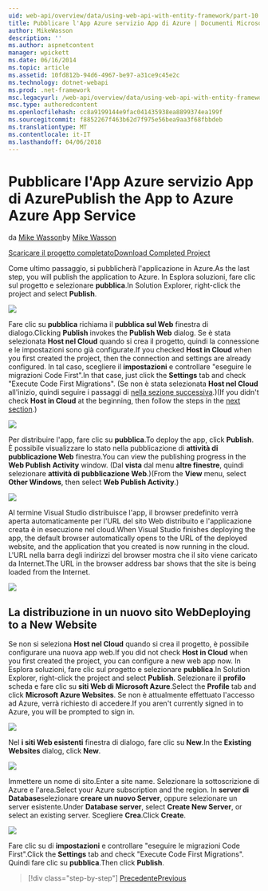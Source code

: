 ```yaml
---
uid: web-api/overview/data/using-web-api-with-entity-framework/part-10
title: Pubblicare l'App Azure servizio App di Azure | Documenti Microsoft
author: MikeWasson
description: ''
ms.author: aspnetcontent
manager: wpickett
ms.date: 06/16/2014
ms.topic: article
ms.assetid: 10fd812b-94d6-4967-be97-a31ce9c45e2c
ms.technology: dotnet-webapi
ms.prod: .net-framework
msc.legacyurl: /web-api/overview/data/using-web-api-with-entity-framework/part-10
msc.type: authoredcontent
ms.openlocfilehash: cc8a9199144e9fac041435938ea8899374ea199f
ms.sourcegitcommit: f8852267f463b62d7f975e56bea9aa3f68fbbdeb
ms.translationtype: MT
ms.contentlocale: it-IT
ms.lasthandoff: 04/06/2018
---
```

<a name="publish-the-app-to-azure-azure-app-service"></a><span data-ttu-id="21928-102">Pubblicare l'App Azure servizio App di Azure</span><span class="sxs-lookup"><span data-stu-id="21928-102">Publish the App to Azure Azure App Service</span></span>
====================
<span data-ttu-id="21928-103">da [Mike Wasson](https://github.com/MikeWasson)</span><span class="sxs-lookup"><span data-stu-id="21928-103">by [Mike Wasson](https://github.com/MikeWasson)</span></span>

[<span data-ttu-id="21928-104">Scaricare il progetto completato</span><span class="sxs-lookup"><span data-stu-id="21928-104">Download Completed Project</span></span>](https://github.com/MikeWasson/BookService)

<span data-ttu-id="21928-105">Come ultimo passaggio, si pubblicherà l'applicazione in Azure.</span><span class="sxs-lookup"><span data-stu-id="21928-105">As the last step, you will publish the application to Azure.</span></span> <span data-ttu-id="21928-106">In Esplora soluzioni, fare clic sul progetto e selezionare **pubblica**.</span><span class="sxs-lookup"><span data-stu-id="21928-106">In Solution Explorer, right-click the project and select **Publish**.</span></span>

![](part-10/_static/image1.png)

<span data-ttu-id="21928-107">Fare clic su **pubblica** richiama il **pubblica sul Web** finestra di dialogo.</span><span class="sxs-lookup"><span data-stu-id="21928-107">Clicking **Publish** invokes the **Publish Web** dialog.</span></span> <span data-ttu-id="21928-108">Se è stata selezionata **Host nel Cloud** quando si crea il progetto, quindi la connessione e le impostazioni sono già configurate.</span><span class="sxs-lookup"><span data-stu-id="21928-108">If you checked **Host in Cloud** when you first created the project, then the connection and settings are already configured.</span></span> <span data-ttu-id="21928-109">In tal caso, scegliere il **impostazioni** e controllare &quot;eseguire le migrazioni Code First&quot;.</span><span class="sxs-lookup"><span data-stu-id="21928-109">In that case, just click the **Settings** tab and check &quot;Execute Code First Migrations&quot;.</span></span> <span data-ttu-id="21928-110">(Se non è stata selezionata **Host nel Cloud** all'inizio, quindi seguire i passaggi di [nella sezione successiva](#new-website).)</span><span class="sxs-lookup"><span data-stu-id="21928-110">(If you didn't check **Host in Cloud** at the beginning, then follow the steps in the [next section](#new-website).)</span></span>

[![](part-10/_static/image3.png)](part-10/_static/image2.png)

<span data-ttu-id="21928-111">Per distribuire l'app, fare clic su **pubblica**.</span><span class="sxs-lookup"><span data-stu-id="21928-111">To deploy the app, click **Publish**.</span></span> <span data-ttu-id="21928-112">È possibile visualizzare lo stato nella pubblicazione di **attività di pubblicazione Web** finestra.</span><span class="sxs-lookup"><span data-stu-id="21928-112">You can view the publishing progress in the **Web Publish Activity** window.</span></span> <span data-ttu-id="21928-113">(Dal **vista** dal menu **altre finestre**, quindi selezionare **attività di pubblicazione Web**.)</span><span class="sxs-lookup"><span data-stu-id="21928-113">(From the **View** menu, select **Other Windows**, then select **Web Publish Activity**.)</span></span>

![](part-10/_static/image4.png)

<span data-ttu-id="21928-114">Al termine Visual Studio distribuisce l'app, il browser predefinito verrà aperta automaticamente per l'URL del sito Web distribuito e l'applicazione creata è in esecuzione nel cloud.</span><span class="sxs-lookup"><span data-stu-id="21928-114">When Visual Studio finishes deploying the app, the default browser automatically opens to the URL of the deployed website, and the application that you created is now running in the cloud.</span></span> <span data-ttu-id="21928-115">L'URL nella barra degli indirizzi del browser mostra che il sito viene caricato da Internet.</span><span class="sxs-lookup"><span data-stu-id="21928-115">The URL in the browser address bar shows that the site is being loaded from the Internet.</span></span>

[![](part-10/_static/image6.png)](part-10/_static/image5.png)

<a id="new-website"></a>
## <a name="deploying-to-a-new-website"></a><span data-ttu-id="21928-116">La distribuzione in un nuovo sito Web</span><span class="sxs-lookup"><span data-stu-id="21928-116">Deploying to a New Website</span></span>

<span data-ttu-id="21928-117">Se non si seleziona **Host nel Cloud** quando si crea il progetto, è possibile configurare una nuova app web.</span><span class="sxs-lookup"><span data-stu-id="21928-117">If you did not check **Host in Cloud** when you first created the project, you can configure a new web app now.</span></span> <span data-ttu-id="21928-118">In Esplora soluzioni, fare clic sul progetto e selezionare **pubblica**.</span><span class="sxs-lookup"><span data-stu-id="21928-118">In Solution Explorer, right-click the project and select **Publish**.</span></span> <span data-ttu-id="21928-119">Selezionare il **profilo** scheda e fare clic su **siti Web di Microsoft Azure**.</span><span class="sxs-lookup"><span data-stu-id="21928-119">Select the **Profile** tab and click **Microsoft Azure Websites**.</span></span> <span data-ttu-id="21928-120">Se non è attualmente effettuato l'accesso ad Azure, verrà richiesto di accedere.</span><span class="sxs-lookup"><span data-stu-id="21928-120">If you aren't currently signed in to Azure, you will be prompted to sign in.</span></span>

[![](part-10/_static/image8.png)](part-10/_static/image7.png)

<span data-ttu-id="21928-121">Nel **i siti Web esistenti** finestra di dialogo, fare clic su **New**.</span><span class="sxs-lookup"><span data-stu-id="21928-121">In the **Existing Websites** dialog, click **New**.</span></span>

![](part-10/_static/image9.png)

<span data-ttu-id="21928-122">Immettere un nome di sito.</span><span class="sxs-lookup"><span data-stu-id="21928-122">Enter a site name.</span></span> <span data-ttu-id="21928-123">Selezionare la sottoscrizione di Azure e l'area.</span><span class="sxs-lookup"><span data-stu-id="21928-123">Select your Azure subscription and the region.</span></span> <span data-ttu-id="21928-124">In **server di Database**selezionare **creare un nuovo Server**, oppure selezionare un server esistente.</span><span class="sxs-lookup"><span data-stu-id="21928-124">Under **Database server**, select **Create New Server**, or select an existing server.</span></span> <span data-ttu-id="21928-125">Scegliere **Crea**.</span><span class="sxs-lookup"><span data-stu-id="21928-125">Click **Create**.</span></span>

[![](part-10/_static/image11.png)](part-10/_static/image10.png)

<span data-ttu-id="21928-126">Fare clic su di **impostazioni** e controllare &quot;eseguire le migrazioni Code First&quot;.</span><span class="sxs-lookup"><span data-stu-id="21928-126">Click the **Settings** tab and check &quot;Execute Code First Migrations&quot;.</span></span> <span data-ttu-id="21928-127">Quindi fare clic su **pubblica**.</span><span class="sxs-lookup"><span data-stu-id="21928-127">Then click **Publish**.</span></span>

> [!div class="step-by-step"]
> [<span data-ttu-id="21928-128">Precedente</span><span class="sxs-lookup"><span data-stu-id="21928-128">Previous</span></span>](part-9.md)
